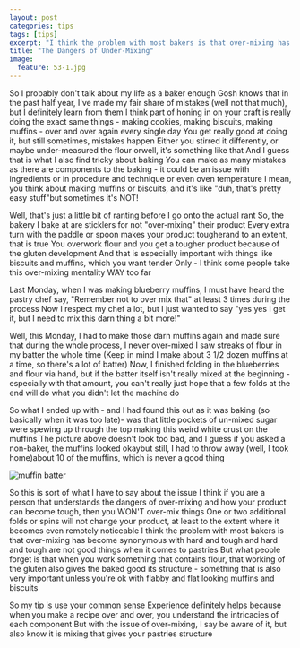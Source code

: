 ```yaml
---
layout: post
categories: tips
tags: [tips]
excerpt: "I think the problem with most bakers is that over-mixing has become synonymous with hard and tough and hard and tough are not good things when it comes to pastries. But what people forget is that when you work something that contains flour, that working of the gluten also gives the baked good its structure - something that is also VERY important unless you're ok with flabby and flat looking muffins and biscuits."
title: "The Dangers of Under-Mixing"
image:
  feature: 53-1.jpg
---
```


So I probably don't talk about my life as a baker enough  Gosh knows that in the past half year, I've made my fair share of mistakes (well not that much), but I definitely learn from them I think part of honing in on your craft is really doing the exact same things - making cookies, making biscuits, making muffins - over and over again every single day You get really good at doing it, but still sometimes, mistakes happen Either you stirred it differently, or maybe under-measured the flour orwell, it's something like that  And I guess that is what I also find tricky about baking  You can make as many mistakes as there are components to the baking - it could be an issue with ingredients or in procedure and technique or even oven temperature  I mean, you think about making muffins or biscuits, and it's like "duh, that's pretty easy stuff"but sometimes it's NOT!  

Well, that's just a little bit of ranting before I go onto the actual rant  So, the bakery I bake at are sticklers for not "over-mixing" their product  Every extra turn with the paddle or spoon makes your product tougherand to an extent, that is true  You overwork flour and you get a tougher product because of the gluten development  And that is especially important with things like biscuits and muffins, which you want tender  Only - I think some people take this over-mixing mentality WAY too far  

Last Monday, when I was making blueberry muffins, I must have heard the pastry chef say, "Remember not to over mix that" at least 3 times during the process  Now I respect my chef a lot, but I just wanted to say "yes yes I get it, but I need to mix this darn thing a bit more!" 

Well, this Monday, I had to make those darn muffins again and made sure that during the whole process, I never over-mixed  I saw streaks of flour in my batter the whole time  (Keep in mind I make about 3 1/2 dozen muffins at a time, so there's a lot of batter)  Now, I finished folding in the blueberries and flour via hand, but if the batter itself isn't really mixed at the beginning - especially with that amount, you can't really just hope that a few folds at the end will do what you didn't let the machine do 

So what I ended up with - and I had found this out as it was baking (so basically when it was too late)- was that little pockets of un-mixed sugar were spewing up through the top making this weird white crust on the muffins  The picture above doesn't look too bad, and I guess if you asked a non-baker, the muffins looked okaybut still, I had to throw away (well, I took home)about 10 of the muffins, which is never a good thing

![muffin batter](/img/53-2jpg "")

So this is sort of what I have to say about the issue  I think if you are a person that understands the dangers of over-mixing and how your product can become tough, then you WON'T over-mix things  One or two additional folds or spins will not change your product, at least to the extent where it becomes even remotely noticeable  I think the problem with most bakers is that over-mixing has become synonymous with hard and tough and hard and tough are not good things when it comes to pastries But what people forget is that when you work something that contains flour, that working of the gluten also gives the baked good its structure - something that is also very important unless you're ok with flabby and flat looking muffins and biscuits  

So my tip is use your common sense  Experience definitely helps because when you make a recipe over and over, you understand the intricacies of each component  But with the issue of over-mixing, I say be aware of it, but also know it is mixing that gives your pastries structure  